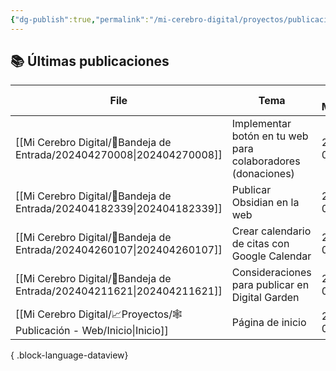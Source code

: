 ```yaml
---
{"dg-publish":true,"permalink":"/mi-cerebro-digital/proyectos/publicacion-web/inicio/","tags":["gardenEntry"]}
---
```



## 📚 Últimas publicaciones

| File                                                                      | Tema                                                        | Ultima Modificación |
| ------------------------------------------------------------------------- | ----------------------------------------------------------- | ------------------- |
| [[Mi Cerebro Digital/📩Bandeja de Entrada/202404270008\|202404270008]] | Implementar botón en tu web para colaboradores (donaciones) | 27/04/2024 01:13:27 |
| [[Mi Cerebro Digital/📩Bandeja de Entrada/202404182339\|202404182339]] | Publicar Obsidian en la web                                 | 27/04/2024 00:07:08 |
| [[Mi Cerebro Digital/📩Bandeja de Entrada/202404260107\|202404260107]] | Crear calendario de citas con Google Calendar               | 27/04/2024 00:06:51 |
| [[Mi Cerebro Digital/📩Bandeja de Entrada/202404211621\|202404211621]] | Consideraciones para publicar en Digital Garden             | 27/04/2024 00:06:37 |
| [[Mi Cerebro Digital/📈Proyectos/🕸️Publicación - Web/Inicio\|Inicio]] | Página de inicio                                            | 26/04/2024 01:55:42 |

{ .block-language-dataview}
